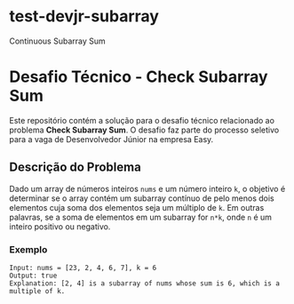 # test-devjr-subarray
Continuous Subarray Sum
# Desafio Técnico - Check Subarray Sum

Este repositório contém a solução para o desafio técnico relacionado ao problema **Check Subarray Sum**. O desafio faz parte do processo seletivo para a vaga de Desenvolvedor Júnior na empresa Easy.

## Descrição do Problema

Dado um array de números inteiros `nums` e um número inteiro `k`, o objetivo é determinar se o array contém um subarray contínuo de pelo menos dois elementos cuja soma dos elementos seja um múltiplo de `k`. Em outras palavras, se a soma de elementos em um subarray for `n*k`, onde `n` é um inteiro positivo ou negativo.

### Exemplo

```plaintext
Input: nums = [23, 2, 4, 6, 7], k = 6
Output: true
Explanation: [2, 4] is a subarray of nums whose sum is 6, which is a multiple of k.
